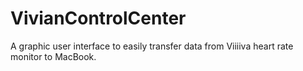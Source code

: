 # VivianControlCenter
A graphic user interface to easily transfer data from Viiiiva heart rate monitor to MacBook.
